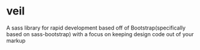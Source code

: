 veil
====

A sass library for rapid development based off of Bootstrap(specifically based on sass-bootstrap) with a focus on keeping design code out of your markup


